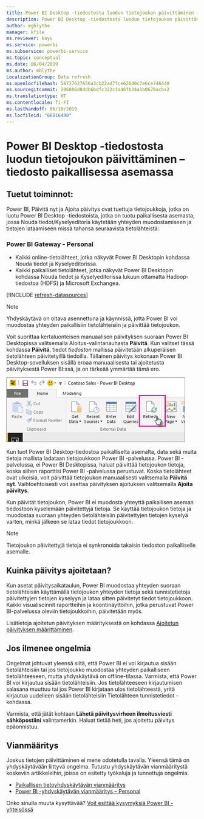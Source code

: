 ```yaml
---
title: Power BI Desktop -tiedostosta luodun tietojoukon päivittäminen – paikallinen
description: Power BI Desktop -tiedostosta luodun tietojoukon päivittäminen – tiedosto paikallisessa asemassa
author: mgblythe
manager: kfile
ms.reviewer: kayu
ms.service: powerbi
ms.subservice: powerbi-service
ms.topic: conceptual
ms.date: 06/04/2019
ms.author: mblythe
LocalizationGroup: Data refresh
ms.openlocfilehash: 58727627656a3cb22ad7fce626d0c7e6ce746440
ms.sourcegitcommit: 206806d8ddb6bdfc322c1a46fb34a1b0678acba2
ms.translationtype: HT
ms.contentlocale: fi-FI
ms.lasthandoff: 06/10/2019
ms.locfileid: "66816490"
---
```

# <a name="refresh-a-dataset-created-from-a-power-bi-desktop-file-on-a-local-drive"></a>Power BI Desktop -tiedostosta luodun tietojoukon päivittäminen – tiedosto paikallisessa asemassa

## <a name="whats-supported"></a>Tuetut toiminnot:

Power BI, Päivitä nyt ja Ajoita päivitys ovat tuettuja tietojoukkoja, jotka on luotu Power BI Desktop -tiedostoista, jotka on tuotu paikallisesta asemasta, jossa Nouda tiedot/Kyselyeditoria käytetään yhteyden muodostamiseen ja tietojen lataamiseen missä tahansa seuraavista tietolähteistä:

### <a name="power-bi-gateway---personal"></a>Power BI Gateway - Personal

- Kaikki online-tietolähteet, jotka näkyvät Power BI Desktopin kohdassa Nouda tiedot ja Kyselyeditorissa.
- Kaikki paikalliset tietolähteet, jotka näkyvät Power BI Desktopin kohdassa Nouda tiedot ja Kyselyeditorissa lukuun ottamatta Hadoop-tiedostoa (HDFS) ja Microsoft Exchangea.

<!-- Refresh Data sources-->
[!INCLUDE [refresh-datasources](./includes/refresh-datasources.md)]

> [!NOTE]
> Yhdyskäytävä on oltava asennettuna ja käynnissä, jotta Power BI voi muodostaa yhteyden paikallisiin tietolähteisiin ja päivittää tietojoukon.
>
>

Voit suorittaa kertaluonteisen manuaalisen päivityksen suoraan Power BI Desktopissa valitsemalla Aloitus-valintanauhasta **Päivitä**. Kun valitset tässä kohdassa **Päivitä**, tiedot *tiedoston* mallissa päivitetään alkuperäisen tietolähteen päivitetyillä tiedoilla. Tällainen päivitys kokonaan Power BI Desktop-sovelluksen sisällä eroaa manuaalisesta tai ajoitetusta päivityksestä Power BI:ssä, ja on tärkeää ymmärtää tämä ero.

![Päivitä](media/refresh-desktop-file-local-drive/pbix-refresh.png)

Kun tuot Power BI Desktop-tiedostoa paikalliselta asemalta, data sekä muita tietoja mallista ladataan tietojoukkoon Power BI -palvelussa. Power BI -palvelussa, ei Power BI Desktopissa, haluat päivittää tietojoukon tietoja, koska siihen raporttisi Power BI -palvelussa perustuvat. Koska tietolähteet ovat ulkoisia, voit päivittää tietojoukon manuaalisesti valitsemalla **Päivitä nyt**. Vaihtoehtoisesti voit asettaa päivityksen ajoituksen valitsemalla **Ajoita päivitys**.

Kun päivität tietojoukon, Power BI ei muodosta yhteyttä paikallisen aseman tiedostoon kyselemään päivitettyjä tietoja. Se käyttää tietojoukon tietoja ja muodostaa suoraan yhteyden tietolähteisiin päivitettyjen tietojen kyselyä varten, minkä jälkeen se lataa tiedot tietojoukkoon.

> [!NOTE]
> Tietojoukon päivitettyjä tietoja ei synkronoida takaisin tiedoston paikalliselle asemalle.
>
>

## <a name="how-do-i-schedule-refresh"></a>Kuinka päivitys ajoitetaan?

Kun asetat päivitysaikataulun, Power BI muodostaa yhteyden suoraan tietolähteisiin käyttämällä tietojoukon yhteyden tietoja sekä tunnistetietoja päivitettyjen tietojen kyselyyn ja lataa sitten päivitetyt tiedot tietojoukkoon. Kaikki visualisoinnit raportteihin ja koontinäyttöihin, jotka perustuvat Power BI-palvelussa oleviin tietojoukkoihin, päivitetään myös.

Lisätietoja ajoitetun päivityksen määrityksestä on kohdassa [Ajoitetun päivityksen määrittäminen](refresh-scheduled-refresh.md).

## <a name="when-things-go-wrong"></a>Jos ilmenee ongelmia

Ongelmat johtuvat yleensä siitä, että Power BI ei voi kirjautua sisään tietolähteisiin tai jos tietojoukko muodostaa yhteyden paikalliseen tietolähteeseen, mutta yhdyskäytävä on offline-tilassa. Varmista, että Power BI voi kirjautua sisään tietolähteisiin. Jos tietolähteeseen kirjautumisen salasana muuttuu tai jos Power BI kirjataan ulos tietolähteestä, yritä kirjautua uudelleen sisään tietolähteisiin Tietolähteen tunnistetiedot -kohdassa.

Varmista, että jätät kohtaan **Lähetä päivitysvirheen ilmoitusviesti sähköpostiini** valintamerkin. Haluat tietää heti, jos ajoitettu päivitys epäonnistuu.

## <a name="troubleshooting"></a>Vianmääritys

Joskus tietojen päivittäminen ei mene odotetulla tavalla. Yleensä tämä on yhdyskäytävään liittyvä ongelma. Tutustu yhdyskäytävän vianmääritystä koskeviin artikkeleihin, joissa on esitetty työkaluja ja tunnettuja ongelmia.

- [Paikallisen tietoyhdyskäytävän vianmääritys](service-gateway-onprem-tshoot.md)
- [Power BI -yhdyskäytävän vianmääritys – Personal](service-admin-troubleshooting-power-bi-personal-gateway.md)

Onko sinulla muuta kysyttävää? [Voit esittää kysymyksiä Power BI -yhteisössä](http://community.powerbi.com/)

